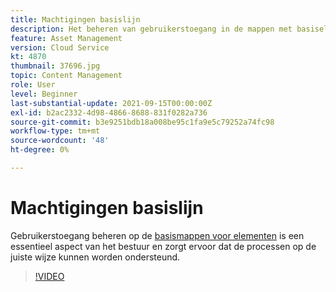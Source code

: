 ```yaml
---
title: Machtigingen basislijn
description: Het beheren van gebruikerstoegang in de mappen met basiselementen is een essentieel aspect van het beheer en zorgt ervoor dat de processen correct worden ondersteund.
feature: Asset Management
version: Cloud Service
kt: 4870
thumbnail: 37696.jpg
topic: Content Management
role: User
level: Beginner
last-substantial-update: 2021-09-15T00:00:00Z
exl-id: b2ac2332-4d98-4866-8688-831f0282a736
source-git-commit: b3e9251bdb18a008be95c1fa9e5c79252a74fc98
workflow-type: tm+mt
source-wordcount: '48'
ht-degree: 0%

---
```


# Machtigingen basislijn

Gebruikerstoegang beheren op de [basismappen voor elementen](./baseline-folders.md) is een essentieel aspect van het bestuur en zorgt ervoor dat de processen op de juiste wijze kunnen worden ondersteund.

>[!VIDEO](https://video.tv.adobe.com/v/37696?quality=12&learn=on)
